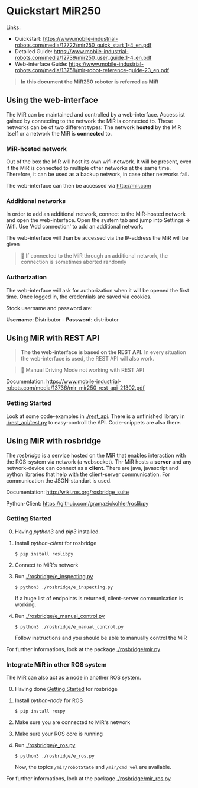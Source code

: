 # Quickstart MiR250

Links:

- Quickstart: https://www.mobile-industrial-robots.com/media/12722/mir250_quick_start_1-4_en.pdf
- Detailed Guide: https://www.mobile-industrial-robots.com/media/12739/mir250_user_guide_1-4_en.pdf
- Web-interface Guide: https://www.mobile-industrial-robots.com/media/13758/mir-robot-reference-guide-23_en.pdf

> **In this document the MiR250 roboter is referred as MiR**

## Using the web-interface

The MiR can be maintained and controlled by a web-interface. Access ist gained by connecting to the network the MiR is
connected to. These networks can be of two different types: The network **hosted** by the MiR itself or a network the
MiR is **connected** to.

### MiR-hosted network
Out of the box the MiR will host its own wifi-network. It will be present, even if the MiR is connected to multiple
other networks at the same time. Therefore, it can be used as a backup network, in case other networks fail.

The web-interface can then be accessed via http://mir.com

### Additional networks 
In order to add an additional network, connect to the MiR-hosted network and open the web-interface. Open the system tab and jump into Settings -> Wifi. Use 'Add connection' to add an additional network.

The web-interface will than be accessed via the IP-address the MiR will be given

> 🚨 If connected to the MiR through an additional network, the connection is sometimes aborted randomly

### Authorization
The web-interface will ask for authorization when it will be opened the first time. Once logged in, the credentials are saved via cookies.

Stock username and password are:

**Username**: Distributor -  **Password**: distributor

## Using MiR with REST API

> **The the web-interface is based on the REST API.** In every situation the web-interface is used, the REST API will also work. 

> 🚨  Manual Driving Mode not working with REST API

Documentation: https://www.mobile-industrial-robots.com/media/13736/mir_mir250_rest_api_21302.pdf

### Getting Started

Look at some code-examples in [./rest_api](./rest_api). There is a unfinished library in [./rest_api/test.py](./rest_api/test.py)  to easy-controll the API. Code-snippets are also there.

## Using MiR with rosbridge

The *rosbridge* is a service hosted on the MiR that enables interaction with the ROS-system via network (a websocket). Thr MiR hosts a **server** and any network-device can connect as a **client**. There are java, javascript and python libraries that help with the client-server communication. For communication the JSON-standart is used.

Documentation: http://wiki.ros.org/rosbridge_suite

Python-Client: https://github.com/gramaziokohler/roslibpy

### Getting Started 

0. Having *python3* and *pip3* installed.
1. Install *python-client* for rosbridge

    `$ pip install roslibpy`
2. Connect to MiR's network
3. Run [./rosbridge/e_inspecting.py](./rosbridge/e_inspecting.py)

    `$ python3 ./rosbridge/e_inspecting.py`

    If a huge list of endpoints is returned, client-server communication is working.
4. Run [./rosbridge/e_manual_control.py](./rosbridge/e_manual_control.py)

    `$ python3 ./rosbridge/e_manual_control.py`

    Follow instructions and you should be able to manually control the MiR

For further informations, look at the package [./rosbridge/mir.py](./rosbridge/mir.py)

### Integrate MiR in other ROS system

The MiR can also act as a node in another ROS system. 

0. Having done [Getting Started](#getting-started-1) for rosbridge
1. Install *python-node* for ROS  

    `$ pip install rospy`
2. Make sure you are connected to MiR's network
3. Make sure your ROS core is running
4. Run [./rosbridge/e_ros.py](./rosbridge/e_ros.py)

    `$ python3 ./rosbridge/e_ros.py`

    Now, the topics `/mir/robotState` and `/mir/cmd_vel` are available.

For further informations, look at the package [./rosbridge/mir_ros.py](./rosbridge/mir_ros.py)
